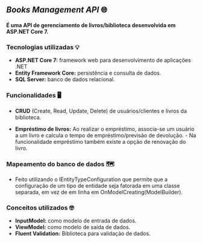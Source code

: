 ## ***Books Management API*** 🌐

####   **É uma API de gerenciamento de livros/biblioteca desenvolvida em ASP.NET Core 7.** 

### Tecnologias utilizadas 💡

* **ASP.NET Core 7:** framework web para desenvolvimento de aplicações .NET
* **Entity Framework Core:** persistência e consulta de dados.
* **SQL Server:** banco de dados relacional.

 ### Funcionalidades 🖥️
  
* **CRUD** (Create, Read, Update, Delete) de usuários/clientes e livros da biblioteca.

* **Empréstimo de livros:** Ao realizar o empréstimo, associa-se um usuário a um livro e calcula o tempo de empréstimo/previsão de devolução.
      - Na funcionalidade empréstimo também existe a opção de renovação do livro.

### Mapeamento do banco de dados 🗺
- Feito utilizando o IEntityTypeConfiguration que permite que a configuração de um tipo de entidade seja fatorada em uma classe separada, em vez de em linha em OnModelCreating(ModelBuilder).

### Conceitos utilizados 🤓
- **InputModel:** como modelo de entrada de dados.
- **ViewModel:** como modelo de saída de dados.
- **Fluent Validation:** Biblioteca para validação de dados.
